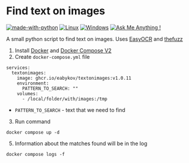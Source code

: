 # Find text on images

[![made-with-python](https://img.shields.io/badge/Made%20with-Python-1f425f.svg)](https://www.python.org/)
[![Linux](https://svgshare.com/i/Zhy.svg)](https://svgshare.com/i/Zhy.svg)
[![Windows](https://svgshare.com/i/ZhY.svg)](https://svgshare.com/i/ZhY.svg)
[![Ask Me Anything !](https://img.shields.io/badge/Ask%20me-anything-1abc9c.svg)](https://github.com/eabykov)

A small python script to find text on images. Uses [EasyOCR](https://github.com/JaidedAI/EasyOCR) and [thefuzz](https://github.com/seatgeek/thefuzz)

1. Install [Docker](https://docs.docker.com/engine/install/) and [Docker Compose V2](https://docs.docker.com/compose/cli-command/#installing-compose-v2)
2. Create `docker-compose.yml` file

```
services:
  textonimages:
    image: ghcr.io/eabykov/textonimages:v1.0.11
    environment:
      PATTERN_TO_SEARCH: ""
    volumes:
      - /local/folder/with/images:/tmp
```

- `PATTERN_TO_SEARCH` - text that we need to find

3. Run command

```
docker compose up -d
```

5. Information about the matches found will be in the log

```
docker compose logs -f
```
